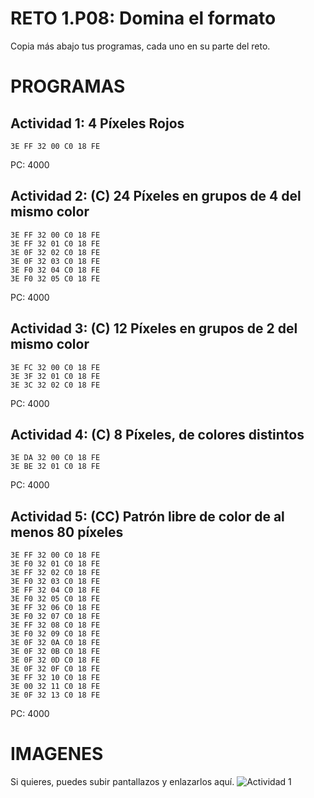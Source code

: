 # RETO 1.P08: Domina el formato
Copia más abajo tus programas, cada uno en su parte del reto.

# PROGRAMAS

## Actividad 1: 4 Píxeles Rojos
```
3E FF 32 00 C0 18 FE
```
PC: 4000

## Actividad 2: (C) 24 Píxeles en grupos de 4 del mismo color
```
3E FF 32 00 C0 18 FE 
3E FF 32 01 C0 18 FE 
3E 0F 32 02 C0 18 FE 
3E 0F 32 03 C0 18 FE 
3E F0 32 04 C0 18 FE 
3E F0 32 05 C0 18 FE
```
PC: 4000

## Actividad 3: (C) 12 Píxeles en grupos de 2 del mismo color
```
3E FC 32 00 C0 18 FE 
3E 3F 32 01 C0 18 FE 
3E 3C 32 02 C0 18 FE
```
PC: 4000

## Actividad 4: (C) 8 Píxeles, de colores distintos
```
3E DA 32 00 C0 18 FE 
3E BE 32 01 C0 18 FE
```
PC: 4000
## Actividad 5: (CC) Patrón libre de color de al menos 80 píxeles
```
3E FF 32 00 C0 18 FE 
3E F0 32 01 C0 18 FE 
3E FF 32 02 C0 18 FE 
3E F0 32 03 C0 18 FE 
3E FF 32 04 C0 18 FE 
3E F0 32 05 C0 18 FE 
3E FF 32 06 C0 18 FE 
3E F0 32 07 C0 18 FE 
3E FF 32 08 C0 18 FE 
3E F0 32 09 C0 18 FE 
3E 0F 32 0A C0 18 FE 
3E 0F 32 0B C0 18 FE 
3E 0F 32 0D C0 18 FE 
3E 0F 32 0F C0 18 FE 
3E FF 32 10 C0 18 FE 
3E 00 32 11 C0 18 FE 
3E 0F 32 13 C0 18 FE
```
PC: 4000

# IMAGENES
Si quieres, puedes subir pantallazos y enlazarlos aquí.
![Actividad 1](/pixelrojo.png)

